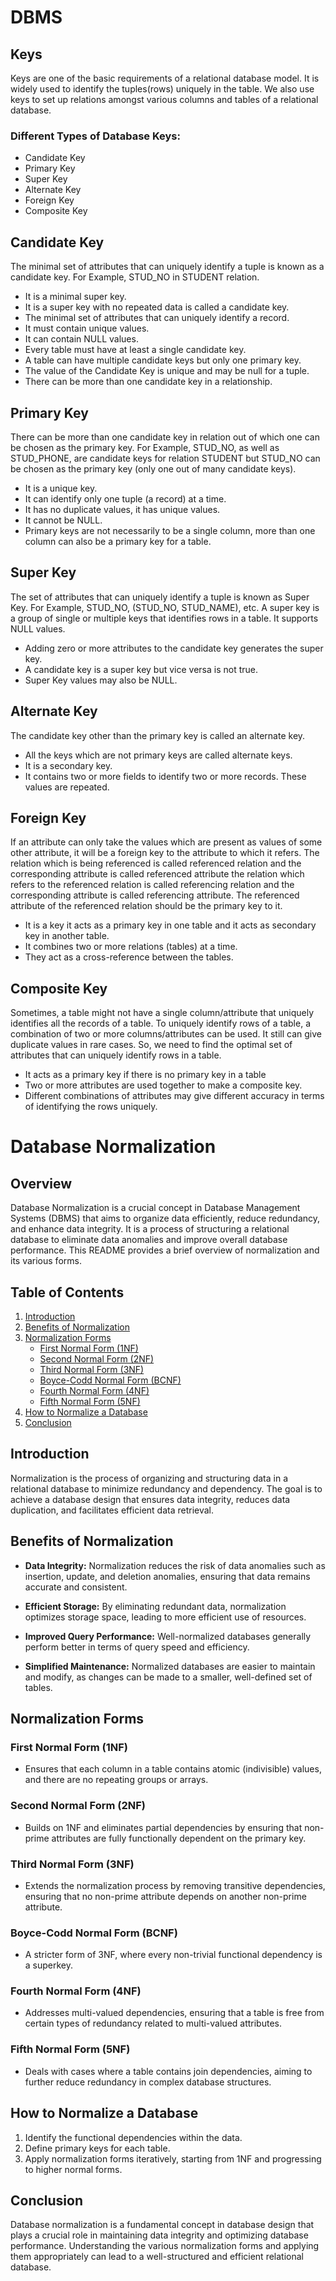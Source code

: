 # DBMS

## Keys

Keys are one of the basic requirements of a relational database model. It is widely used to identify the tuples(rows) uniquely in the table. We also use keys to set up relations amongst various columns and tables of a relational database.

### Different Types of Database Keys:
* Candidate Key
* Primary Key
* Super Key
* Alternate Key
* Foreign Key
* Composite Key

## Candidate Key
The minimal set of attributes that can uniquely identify a tuple is known as a candidate key. For Example, STUD_NO in STUDENT relation. 

* It is a minimal super key.
* It is a super key with no repeated data is called a candidate key.
* The minimal set of attributes that can uniquely identify a record.
* It must contain unique values.
* It can contain NULL values.
* Every table must have at least a single candidate key.
* A table can have multiple candidate keys but only one primary key.
* The value of the Candidate Key is unique and may be null for a tuple.
* There can be more than one candidate key in a relationship. 

## Primary Key
There can be more than one candidate key in relation out of which one can be chosen as the primary key. For Example, STUD_NO, as well as STUD_PHONE, are candidate keys for relation STUDENT but STUD_NO can be chosen as the primary key (only one out of many candidate keys). 

* It is a unique key.
* It can identify only one tuple (a record) at a time.
* It has no duplicate values, it has unique values.
* It cannot be NULL.
* Primary keys are not necessarily to be a single column, more than one column can also be a primary key for a table.

## Super Key
The set of attributes that can uniquely identify a tuple is known as Super Key. For Example, STUD_NO, (STUD_NO, STUD_NAME), etc. A super key is a group of single or multiple keys that identifies rows in a table. It supports NULL values. 

* Adding zero or more attributes to the candidate key generates the super key.
* A candidate key is a super key but vice versa is not true.
* Super Key values may also be NULL.

## Alternate Key
The candidate key other than the primary key is called an alternate key.

* All the keys which are not primary keys are called alternate keys.
* It is a secondary key.
* It contains two or more fields to identify two or more records.
These values are repeated.

## Foreign Key
If an attribute can only take the values which are present as values of some other attribute, it will be a foreign key to the attribute to which it refers. The relation which is being referenced is called referenced relation and the corresponding attribute is called referenced attribute the relation which refers to the referenced relation is called referencing relation and the corresponding attribute is called referencing attribute. The referenced attribute of the referenced relation should be the primary key to it.

* It is a key it acts as a primary key in one table and it acts as 
secondary key in another table.
* It combines two or more relations (tables) at a time.
* They act as a cross-reference between the tables.

## Composite Key
Sometimes, a table might not have a single column/attribute that uniquely identifies all the records of a table. To uniquely identify rows of a table, a combination of two or more columns/attributes can be used.  It still can give duplicate values in rare cases. So, we need to find the optimal set of attributes that can uniquely identify rows in a table.

* It acts as a primary key if there is no primary key in a table
* Two or more attributes are used together to make a composite key.
* Different combinations of attributes may give different accuracy in terms of identifying the rows uniquely.


# Database Normalization

## Overview

Database Normalization is a crucial concept in Database Management Systems (DBMS) that aims to organize data efficiently, reduce redundancy, and enhance data integrity. It is a process of structuring a relational database to eliminate data anomalies and improve overall database performance. This README provides a brief overview of normalization and its various forms.

## Table of Contents

1. [Introduction](#introduction)
2. [Benefits of Normalization](#benefits-of-normalization)
3. [Normalization Forms](#normalization-forms)
   - [First Normal Form (1NF)](#first-normal-form-1nf)
   - [Second Normal Form (2NF)](#second-normal-form-2nf)
   - [Third Normal Form (3NF)](#third-normal-form-3nf)
   - [Boyce-Codd Normal Form (BCNF)](#boyce-codd-normal-form-bcnf)
   - [Fourth Normal Form (4NF)](#fourth-normal-form-4nf)
   - [Fifth Normal Form (5NF)](#fifth-normal-form-5nf)
4. [How to Normalize a Database](#how-to-normalize-a-database)
5. [Conclusion](#conclusion)

## Introduction

Normalization is the process of organizing and structuring data in a relational database to minimize redundancy and dependency. The goal is to achieve a database design that ensures data integrity, reduces data duplication, and facilitates efficient data retrieval.

## Benefits of Normalization

- **Data Integrity:** Normalization reduces the risk of data anomalies such as insertion, update, and deletion anomalies, ensuring that data remains accurate and consistent.

- **Efficient Storage:** By eliminating redundant data, normalization optimizes storage space, leading to more efficient use of resources.

- **Improved Query Performance:** Well-normalized databases generally perform better in terms of query speed and efficiency.

- **Simplified Maintenance:** Normalized databases are easier to maintain and modify, as changes can be made to a smaller, well-defined set of tables.

## Normalization Forms

### First Normal Form (1NF)

- Ensures that each column in a table contains atomic (indivisible) values, and there are no repeating groups or arrays.

### Second Normal Form (2NF)

- Builds on 1NF and eliminates partial dependencies by ensuring that non-prime attributes are fully functionally dependent on the primary key.

### Third Normal Form (3NF)

- Extends the normalization process by removing transitive dependencies, ensuring that no non-prime attribute depends on another non-prime attribute.

### Boyce-Codd Normal Form (BCNF)

- A stricter form of 3NF, where every non-trivial functional dependency is a superkey.

### Fourth Normal Form (4NF)

- Addresses multi-valued dependencies, ensuring that a table is free from certain types of redundancy related to multi-valued attributes.

### Fifth Normal Form (5NF)

- Deals with cases where a table contains join dependencies, aiming to further reduce redundancy in complex database structures.

## How to Normalize a Database

1. Identify the functional dependencies within the data.
2. Define primary keys for each table.
3. Apply normalization forms iteratively, starting from 1NF and progressing to higher normal forms.

## Conclusion

Database normalization is a fundamental concept in database design that plays a crucial role in maintaining data integrity and optimizing database performance. Understanding the various normalization forms and applying them appropriately can lead to a well-structured and efficient relational database.
